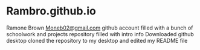 # Rambro.github.io

Ramone Brown Moneb02@gmail.com
github account filled with a bunch of schoolwork and projects
repository filled with intro info 
Downloaded github desktop cloned the repository to my desktop and edited my README file 
